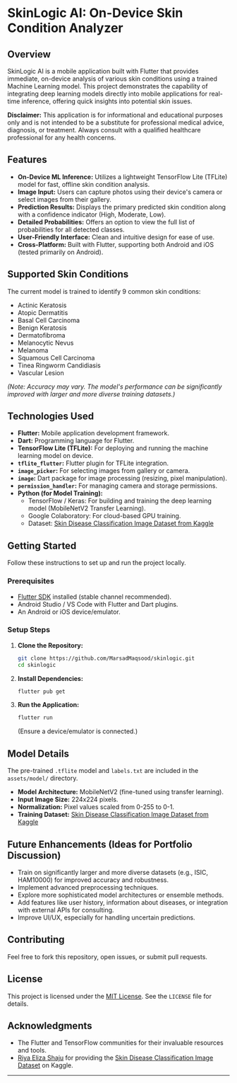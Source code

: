 # SkinLogic AI: On-Device Skin Condition Analyzer

## Overview

SkinLogic AI is a mobile application built with Flutter that provides immediate, on-device analysis of various skin conditions using a trained Machine Learning model. This project demonstrates the capability of integrating deep learning models directly into mobile applications for real-time inference, offering quick insights into potential skin issues.

**Disclaimer:** This application is for informational and educational purposes only and is not intended to be a substitute for professional medical advice, diagnosis, or treatment. Always consult with a qualified healthcare professional for any health concerns.

## Features

* **On-Device ML Inference:** Utilizes a lightweight TensorFlow Lite (TFLite) model for fast, offline skin condition analysis.
* **Image Input:** Users can capture photos using their device's camera or select images from their gallery.
* **Prediction Results:** Displays the primary predicted skin condition along with a confidence indicator (High, Moderate, Low).
* **Detailed Probabilities:** Offers an option to view the full list of probabilities for all detected classes.
* **User-Friendly Interface:** Clean and intuitive design for ease of use.
* **Cross-Platform:** Built with Flutter, supporting both Android and iOS (tested primarily on Android).

## Supported Skin Conditions

The current model is trained to identify 9 common skin conditions:
* Actinic Keratosis
* Atopic Dermatitis
* Basal Cell Carcinoma
* Benign Keratosis
* Dermatofibroma
* Melanocytic Nevus
* Melanoma
* Squamous Cell Carcinoma
* Tinea Ringworm Candidiasis
* Vascular Lesion

*(Note: Accuracy may vary. The model's performance can be significantly improved with larger and more diverse training datasets.)*

## Technologies Used

* **Flutter:** Mobile application development framework.
* **Dart:** Programming language for Flutter.
* **TensorFlow Lite (TFLite):** For deploying and running the machine learning model on device.
* **`tflite_flutter`:** Flutter plugin for TFLite integration.
* **`image_picker`:** For selecting images from gallery or camera.
* **`image`:** Dart package for image processing (resizing, pixel manipulation).
* **`permission_handler`:** For managing camera and storage permissions.
* **Python (for Model Training):**
    * TensorFlow / Keras: For building and training the deep learning model (MobileNetV2 Transfer Learning).
    * Google Colaboratory: For cloud-based GPU training.
    * Dataset: [Skin Disease Classification Image Dataset from Kaggle](https://www.kaggle.com/datasets/riyaelizashaju/skin-disease-classification-image-dataset)

## Getting Started

Follow these instructions to set up and run the project locally.

### Prerequisites

* [Flutter SDK](https://flutter.dev/docs/get-started/install) installed (stable channel recommended).
* Android Studio / VS Code with Flutter and Dart plugins.
* An Android or iOS device/emulator.

### Setup Steps

1.  **Clone the Repository:**
    ```bash
    git clone https://github.com/MarsadMaqsood/skinlogic.git
    cd skinlogic
    ```
2.  **Install Dependencies:**
    ```bash
    flutter pub get
    ```
3.  **Run the Application:**
    ```bash
    flutter run
    ```
    (Ensure a device/emulator is connected.)

## Model Details

The pre-trained `.tflite` model and `labels.txt` are included in the `assets/model/` directory.

* **Model Architecture:** MobileNetV2 (fine-tuned using transfer learning).
* **Input Image Size:** 224x224 pixels.
* **Normalization:** Pixel values scaled from 0-255 to 0-1.
* **Training Dataset:** [Skin Disease Classification Image Dataset from Kaggle](https://www.kaggle.com/datasets/riyaelizashaju/skin-disease-classification-image-dataset)

## Future Enhancements (Ideas for Portfolio Discussion)

* Train on significantly larger and more diverse datasets (e.g., ISIC, HAM10000) for improved accuracy and robustness.
* Implement advanced preprocessing techniques.
* Explore more sophisticated model architectures or ensemble methods.
* Add features like user history, information about diseases, or integration with external APIs for consulting.
* Improve UI/UX, especially for handling uncertain predictions.

## Contributing

Feel free to fork this repository, open issues, or submit pull requests.

## License

This project is licensed under the [MIT License](https://github.com/MarsadMaqsood/skinlogic/blob/master/LICENSE). See the `LICENSE` file for details.

## Acknowledgments

* The Flutter and TensorFlow communities for their invaluable resources and tools.
* [Riya Eliza Shaju](https://www.kaggle.com/riyaelizashaju) for providing the [Skin Disease Classification Image Dataset](https://www.kaggle.com/datasets/riyaelizashaju/skin-disease-classification-image-dataset) on Kaggle.

---